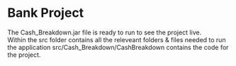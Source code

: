 # Bank Project
The Cash_Breakdown.jar file is ready to run to see the project live.   
Within the src folder contains all the releveant folders & files needed to run the application
src/Cash_Breakdown/CashBreakdown contains the code for the project.
 


